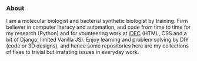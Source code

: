 ### About

I am a molecular biologist and bacterial synthetic biologist by training. Firm believer in computer literacy and automation, and code from time to time for my research (Python) and for vounteering work at [iDEC](https://idec.io) (HTML, CSS and a bit of Django, limited Vanilla JS). Enjoy learning and problem solving by DIY (code or 3D designs), and hence some repositories here are my collections of fixes to trivial but irratating issues in everyday work.

<!--
**tyhho/tyhho** is a ✨ _special_ ✨ repository because its `README.md` (this file) appears on your GitHub profile.

Here are some ideas to get you started:

- 🔭 I’m currently working on ...
- 🌱 I’m currently learning ...
- 👯 I’m looking to collaborate on ...
- 🤔 I’m looking for help with ...
- 💬 Ask me about ...
- 📫 How to reach me: ...
- 😄 Pronouns: ...
- ⚡ Fun fact: ...
👋
-->

